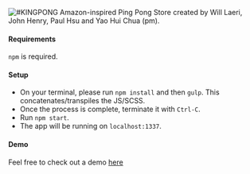 ![#KINGPONG](https://github.com/superburrito/ping-pong-store/blob/master/browser/media/king-pong-header.png?raw=true)
Amazon-inspired Ping Pong Store created by Will Laeri, John Henry, Paul Hsu and Yao Hui Chua (pm).

#### Requirements
`npm` is required. 

#### Setup
* On your terminal, please run `npm install` and then `gulp`. This concatenates/transpiles the JS/SCSS. 
* Once the process is complete, terminate it with `Ctrl-C`. 
* Run `npm start`. 
* The app will be running on `localhost:1337`.

#### Demo
Feel free to check out a demo [here](https://www.youtube.com/watch?v=2vr1qOhqzdw)

